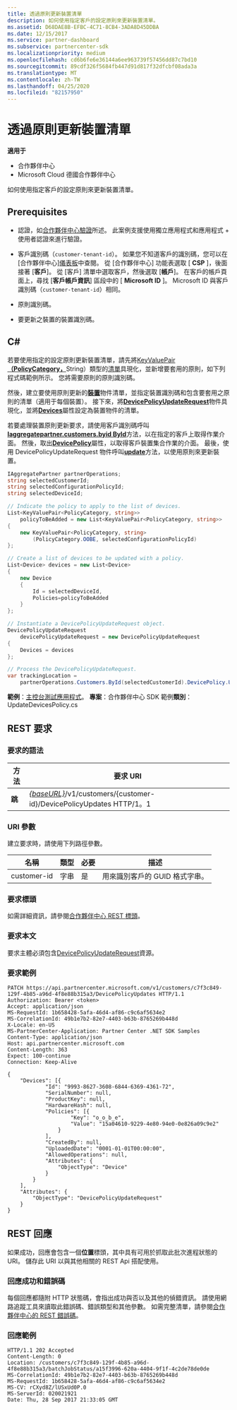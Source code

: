 ```yaml
---
title: 透過原則更新裝置清單
description: 如何使用指定客戶的設定原則來更新裝置清單。
ms.assetid: D68DAE8B-EFBC-4C71-8CB4-3ADA8D45DDBA
ms.date: 12/15/2017
ms.service: partner-dashboard
ms.subservice: partnercenter-sdk
ms.localizationpriority: medium
ms.openlocfilehash: cd6b6fe6e36144a6ee963739f57456dd87c7bd10
ms.sourcegitcommit: 89cdf326f5684fb447d91d817f32dfcbf08ada3a
ms.translationtype: MT
ms.contentlocale: zh-TW
ms.lasthandoff: 04/25/2020
ms.locfileid: "82157950"
---
```

# <a name="update-a-list-of-devices-with-a-policy"></a>透過原則更新裝置清單

**適用于**

- 合作夥伴中心
- Microsoft Cloud 德國合作夥伴中心

如何使用指定客戶的設定原則來更新裝置清單。

## <a name="prerequisites"></a>Prerequisites

- 認證，如[合作夥伴中心驗證](partner-center-authentication.md)所述。 此案例支援使用獨立應用程式和應用程式 + 使用者認證來進行驗證。

- 客戶識別碼（`customer-tenant-id`）。 如果您不知道客戶的識別碼，您可以在 [合作夥伴中心][儀表板](https://partner.microsoft.com/dashboard)中查閱。 從 [合作夥伴中心] 功能表選取 [ **CSP** ]，後面接著 [**客戶**]。 從 [客戶] 清單中選取客戶，然後選取 [**帳戶**]。 在客戶的帳戶頁面上，尋找 [**客戶帳戶資訊**] 區段中的 [ **Microsoft ID** ]。 Microsoft ID 與客戶識別碼（`customer-tenant-id`）相同。

- 原則識別碼。

- 要更新之裝置的裝置識別碼。

## <a name="c"></a>C\#

若要使用指定的設定原則更新裝置清單，請先將[KeyValuePair](https://docs.microsoft.com/dotnet/api/system.collections.generic.keyvaluepair-2)[**（PolicyCategory，**](https://docs.microsoft.com/dotnet/api/microsoft.store.partnercenter.models.devicesdeployment.policycategory)String）類型的[清單](https://docs.microsoft.com/dotnet/api/system.collections.generic.list-1)具現化，並新增要套用的原則，如下列程式碼範例所示。 您將需要原則的原則識別碼。

然後，建立要使用原則更新的[**裝置**](https://docs.microsoft.com/dotnet/api/microsoft.store.partnercenter.models.devicesdeployment.device)物件清單，並指定裝置識別碼和包含要套用之原則的清單（適用于每個裝置）。 接下來，將[**DevicePolicyUpdateRequest**](https://docs.microsoft.com/dotnet/api/microsoft.store.partnercenter.models.devicesdeployment.devicepolicyupdaterequest)物件具現化，並將[**Devices**](https://docs.microsoft.com/dotnet/api/microsoft.store.partnercenter.models.devicesdeployment.devicebatchcreationrequest.devices)屬性設定為裝置物件的清單。

若要處理裝置原則更新要求，請使用客戶識別碼呼叫[**Iaggregatepartner.customers.byid ById**](https://docs.microsoft.com/dotnet/api/microsoft.store.partnercenter.customers.icustomercollection.byid)方法，以在指定的客戶上取得作業介面。 然後，取出[**DevicePolicy**](https://docs.microsoft.com/dotnet/api/microsoft.store.partnercenter.customers.icustomer.devicepolicy)屬性，以取得客戶裝置集合作業的介面。 最後，使用 DevicePolicyUpdateRequest 物件呼叫[**update**](https://docs.microsoft.com/dotnet/api/microsoft.store.partnercenter.devicesdeployment.icustomerdevicecollection.update)方法，以使用原則來更新裝置。

``` csharp
IAggregatePartner partnerOperations;
string selectedCustomerId;
string selectedConfigurationPolicyId;
string selectedDeviceId;

// Indicate the policy to apply to the list of devices.
List<KeyValuePair<PolicyCategory, string>>
    policyToBeAdded = new List<KeyValuePair<PolicyCategory, string>>
{
    new KeyValuePair<PolicyCategory, string>
        (PolicyCategory.OOBE, selectedConfigurationPolicyId)
};

// Create a list of devices to be updated with a policy.
List<Device> devices = new List<Device>
{
    new Device
    {
        Id = selectedDeviceId,
        Policies=policyToBeAdded
    }
};

// Instantiate a DevicePolicyUpdateRequest object.
DevicePolicyUpdateRequest
    devicePolicyUpdateRequest = new DevicePolicyUpdateRequest
{
    Devices = devices
};

// Process the DevicePolicyUpdateRequest.
var trackingLocation =
    partnerOperations.Customers.ById(selectedCustomerId).DevicePolicy.Update(devicePolicyUpdateRequest);
```

**範例**：[主控台測試應用程式](console-test-app.md)。 **專案**：合作夥伴中心 SDK 範例**類別**： UpdateDevicesPolicy.cs

## <a name="rest-request"></a>REST 要求

### <a name="request-syntax"></a>要求的語法

| 方法    | 要求 URI                                                                                         |
|-----------|-----------------------------------------------------------------------------------------------------|
| **跳** | [*{baseURL}*](partner-center-rest-urls.md)/v1/customers/{customer-id}/DevicePolicyUpdates HTTP/1。1 |

### <a name="uri-parameter"></a>URI 參數

建立要求時，請使用下列路徑參數。

| 名稱        | 類型   | 必要 | 描述                                           |
|-------------|--------|----------|-------------------------------------------------------|
| customer-id | 字串 | 是      | 用來識別客戶的 GUID 格式字串。 |

### <a name="request-headers"></a>要求標頭

如需詳細資訊，請參閱[合作夥伴中心 REST 標頭](headers.md)。

### <a name="request-body"></a>要求本文

要求主體必須包含[DevicePolicyUpdateRequest](device-deployment-resources.md#devicepolicyupdaterequest)資源。

### <a name="request-example"></a>要求範例

```http
PATCH https://api.partnercenter.microsoft.com/v1/customers/c7f3c849-129f-4b85-a96d-4f8e88b315a3/DevicePolicyUpdates HTTP/1.1
Authorization: Bearer <token>
Accept: application/json
MS-RequestId: 1b658428-5afa-46d4-af86-c9c6af5634e2
MS-CorrelationId: 49b1e7b2-82e7-4403-b63b-8765269b448d
X-Locale: en-US
MS-PartnerCenter-Application: Partner Center .NET SDK Samples
Content-Type: application/json
Host: api.partnercenter.microsoft.com
Content-Length: 363
Expect: 100-continue
Connection: Keep-Alive

{
    "Devices": [{
            "Id": "9993-8627-3608-6844-6369-4361-72",
            "SerialNumber": null,
            "ProductKey": null,
            "HardwareHash": null,
            "Policies": [{
                    "Key": "o_o_b_e",
                    "Value": "15a04610-9229-4e80-94e0-0e826a09c9e2"
                }
            ],
            "CreatedBy": null,
            "UploadedDate": "0001-01-01T00:00:00",
            "AllowedOperations": null,
            "Attributes": {
                "ObjectType": "Device"
            }
        }
    ],
    "Attributes": {
        "ObjectType": "DevicePolicyUpdateRequest"
    }
}
```

## <a name="rest-response"></a>REST 回應

如果成功，回應會包含一個**位置**標頭，其中具有可用於抓取此批次進程狀態的 URI。 儲存此 URI 以與其他相關的 REST Api 搭配使用。

### <a name="response-success-and-error-codes"></a>回應成功和錯誤碼

每個回應都隨附 HTTP 狀態碼，會指出成功與否以及其他的偵錯資訊。 請使用網路追蹤工具來讀取此錯誤碼、錯誤類型和其他參數。 如需完整清單，請參閱[合作夥伴中心的 REST 錯誤碼](error-codes.md)。

### <a name="response-example"></a>回應範例

```http
HTTP/1.1 202 Accepted
Content-Length: 0
Location: /customers/c7f3c849-129f-4b85-a96d-4f8e88b315a3/batchJobStatus/a15f3996-620a-4404-9f1f-4c2de78de0de
MS-CorrelationId: 49b1e7b2-82e7-4403-b63b-8765269b448d
MS-RequestId: 1b658428-5afa-46d4-af86-c9c6af5634e2
MS-CV: rCXyd8Z/lUSxUd0P.0
MS-ServerId: 020021921
Date: Thu, 28 Sep 2017 21:33:05 GMT
```
